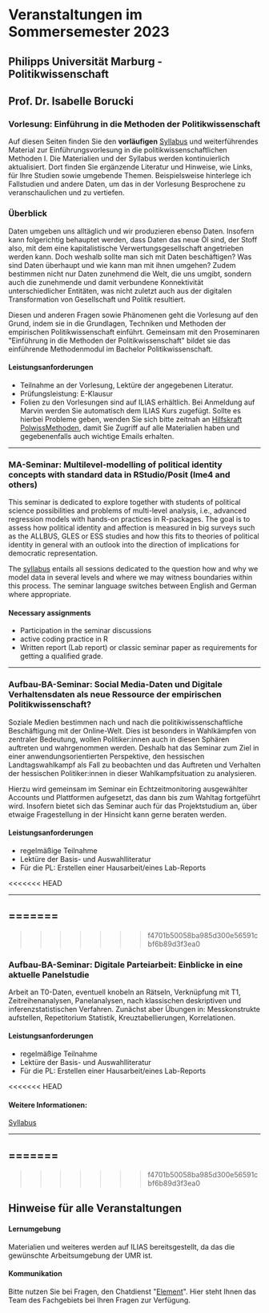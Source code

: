 # Veranstaltungen im Sommersemester 2023

## Philipps Universität Marburg - Politikwissenschaft

## Prof. Dr. Isabelle Borucki

### Vorlesung: Einführung in die Methoden der Politikwissenschaft

Auf diesen Seiten finden Sie den **vorläufigen** [Syllabus](VL-PolWisseMethodenI.pdf) und weiterführendes Material zur Einführungsvorlesung in die politikwissenschaftlichen Methoden I. Die Materialien und der Syllabus werden kontinuierlich aktualisiert. Dort finden Sie ergänzende Literatur und Hinweise, wie Links, für Ihre Studien sowie umgebende Themen. Beispielsweise hinterlege ich Fallstudien und andere Daten, um das in der Vorlesung Besprochene zu veranschaulichen und zu vertiefen.

### Überblick

Daten umgeben uns alltäglich und wir produzieren ebenso Daten. Insofern kann folgerichtig behauptet werden, dass Daten das neue Öl sind, der Stoff also, mit dem eine kapitalistische Verwertungsgesellschaft angetrieben werden kann. Doch weshalb sollte man sich mit Daten beschäftigen? Was sind Daten überhaupt und wie kann man mit ihnen umgehen? Zudem bestimmen nicht nur Daten zunehmend die Welt, die uns umgibt, sondern auch die zunehmende und damit verbundene Konnektivität unterschiedlicher Entitäten, was nicht zuletzt auch aus der digitalen Transformation von Gesellschaft und Politik resultiert.

Diesen und anderen Fragen sowie Phänomenen geht die Vorlesung auf den Grund, indem sie in die Grundlagen, Techniken und Methoden der empirischen Politikwissenschaft einführt. Gemeinsam mit den Proseminaren "Einführung in die Methoden der Politikwissenschaft" bildet sie das einführende Methodenmodul im Bachelor Politikwissenschaft.

#### Leistungsanforderungen

-   Teilnahme an der Vorlesung, Lektüre der angegebenen Literatur.
-   Prüfungsleistung: E-Klausur
-   Folien zu den Vorlesungen sind auf ILIAS erhältlich. Bei Anmeldung auf Marvin werden Sie automatisch dem ILIAS Kurs zugefügt. Sollte es hierbei Probleme geben, wenden Sie sich bitte zeitnah an [Hilfskraft PolwissMethoden](mailto:polwissm@uni-marburg.de), damit Sie Zugriff auf alle Materialien haben und gegebenenfalls auch wichtige Emails erhalten.

------------------------------------------------------------------------

### MA-Seminar: Multilevel-modelling of political identity concepts with standard data in RStudio/Posit (lme4 and others)

This seminar is dedicated to explore together with students of political science possibilities and problems of multi-level analysis, i.e., advanced regression models with hands-on practices in R-packages. The goal is to assess how political identity and affection is measured in big surveys such as the ALLBUS, GLES or ESS studies and how this fits to theories of political identity in general with an outlook into the direction of implications for democratic representation.

The [syllabus](~/Documents/___Uni_Marburg/Projects_Active/SoSe2023/MLM/MLM.pdf) entails all sessions dedicated to the question how and why we model data in several levels and where we may witness boundaries within this process. The seminar language switches between English and German where appropriate.

#### Necessary assignments

-   Participation in the seminar discussions
-   active coding practice in R
-   Written report (Lab report) or classic seminar paper as requirements for getting a qualified grade.

------------------------------------------------------------------------

### Aufbau-BA-Seminar: Social Media-Daten und Digitale Verhaltensdaten als neue Ressource der empirischen Politikwissenschaft?

Soziale Medien bestimmen nach und nach die politikiwissenschaftliche Beschäftigung mit der Online-Welt. Dies ist besonders in Wahlkämpfen von zentraler Bedeutung, wollen Politiker:innen auch in diesen Sphären auftreten und wahrgenommen werden. Deshalb hat das Seminar zum Ziel in einer anwendungsorientierten Perspektive, den hessischen Landtagswahlkampf als Fall zu beobachten und das Auftreten und Verhalten der hessischen Politiker:innen in dieser Wahlkampfsituation zu analysieren.

Hierzu wird gemeinsam im Seminar ein Echtzeitmonitoring ausgewählter Accounts und Plattformen aufgesetzt, das dann bis zum Wahltag fortgeführt wird. Insofern bietet sich das Seminar auch für das Projektstudium an, über etwaige Fragestellung in der Hinsicht kann gerne beraten werden.

#### Leistungsanforderungen

-   regelmäßige Teilnahme
-   Lektüre der Basis- und Auswahlliteratur
-   Für die PL: Erstellen einer Hausarbeit/eines Lab-Reports

<<<<<<< HEAD

------------------------------------------------------------------------
=======
---
>>>>>>> f4701b50058ba985d300e56591cbf6b89d3f3ea0

### Aufbau-BA-Seminar: Digitale Parteiarbeit: Einblicke in eine aktuelle Panelstudie

Arbeit an T0-Daten, eventuell knobeln an Rätseln, Verknüpfung mit T1, Zeitreihenanalysen, Panelanalysen, nach klassischen deskriptiven und inferenzstatistischen Verfahren. Zunächst aber Übungen in: Messkonstrukte aufstellen, Repetitorium Statistik, Kreuztabellierungen, Korrelationen.

#### Leistungsanforderungen

-   regelmäßige Teilnahme
-   Lektüre der Basis- und Auswahlliteratur
-   Für die PL: Erstellen einer Hausarbeit/eines Lab-Reports

<<<<<<< HEAD
#### Weitere Informationen: 
[Syllabus](~/Documents/___Uni_Marburg/Projects_Active/SoSe2023/DigitaleParteiarbeit)

------------------------------------------------------------------------
=======
---
>>>>>>> f4701b50058ba985d300e56591cbf6b89d3f3ea0

## Hinweise für alle Veranstaltungen

#### Lernumgebung

Materialien und weiteres werden auf ILIAS bereitsgestellt, da das die gewünschte Arbeitsumgebung der UMR ist.

#### Kommunikation

Bitte nutzen Sie bei Fragen, den Chatdienst "[Element](https://matrix.uni-marburg.de/#/room/#polwissmethoden:matrix.uni-marburg.de)". Hier steht Ihnen das Team des Fachgebiets bei Ihren Fragen zur Verfügung.
